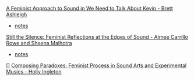 
[A Feminist Approach to Sound in We Need to Talk About Kevin - Brett Ashleigh](https://screen-queens.com/2016/11/17/a-feminist-approach-to-sound-in-we-need-to-talk-about-kevin/) 
- [notes](/readings/done/ashleigh.md)



[Still the Silence: Feminist Reflections at the Edges of Sound - Aimee Carrillo Rowe and Sheena Malhotra](https://link.springer.com/chapter/10.1057/9781137002372_1)
- [notes](/readings/done/rowe-malhotra.md)

[] [Composing Paradoxes: Feminist Process in Sound Arts and Experimental Musics - Holly Ingleton](https://openaccess.city.ac.uk/id/eprint/17510/1/Ingleton,%20Holly%20(redacted).pdf)

